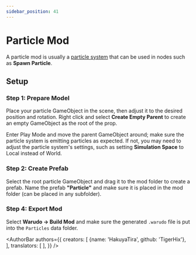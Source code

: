 ```yaml
---
sidebar_position: 41
---
```


# Particle Mod

A particle mod is usually a [particle system](https://docs.unity3d.com/Manual/PartSysReference.html) that can be used in nodes such as **Spawn Particle**.

## Setup

### Step 1: Prepare Model

Place your particle GameObject in the scene, then adjust it to the desired position and rotation. Right click and select **Create Empty Parent** to create an empty GameObject as the root of the prop.

Enter Play Mode and move the parent GameObject around; make sure the particle system is emitting particles as expected. If not, you may need to adjust the particle system's settings, such as setting **Simulation Space** to Local instead of World.

### Step 2: Create Prefab

Select the root particle GameObject and drag it to the mod folder to create a prefab. Name the prefab **"Particle"** and make sure it is placed in the mod folder (can be placed in any subfolder).

### Step 4: Export Mod

Select **Warudo → Build Mod** and make sure the generated `.warudo` file is put into the `Particles` data folder.

<AuthorBar authors={{
  creators: [
    {name: 'HakuyaTira', github: 'TigerHix'},
  ],
  translators: [
  ],
}} />
